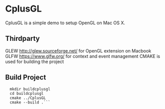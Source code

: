 # CplusGL


CplusGL is a simple demo to setup OpenGL on Mac OS X. 
 
## Thirdparty
  GLEW http://glew.sourceforge.net/ for OpenGL extension on Macbook
  GLFW https://www.glfw.org/ for context and event management
  CMAKE is used for building the project 
  
  
## Build Project 
  ```shell
    mkdir buildcplusgl
    cd buildcplusgl
    cmake ../CplusGL
    cmake --build .```
